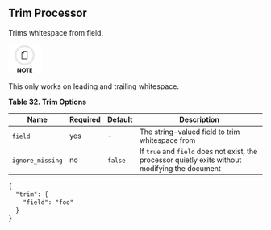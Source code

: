 ## Trim Processor

Trims whitespace from field.

![Note](/images/icons/note.png)

This only works on leading and trailing whitespace.

 **Table 32. Trim Options**

Name |  Required |  Default |  Description  
---|---|---|---    
`field`| yes| -| The string-valued field to trim whitespace from    
`ignore_missing`| no| `false`| If `true` and `field` does not exist, the processor quietly exits without modifying the document  
  
  

    
    
    {
      "trim": {
        "field": "foo"
      }
    }

